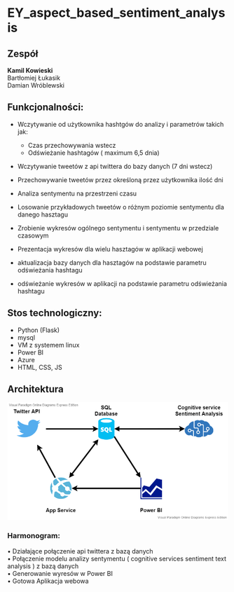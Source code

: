 # EY_aspect_based_sentiment_analysis

## Zespół
**Kamil Kowieski**  
Bartłomiej Łukasik  
Damian Wróblewski  

## Funkcjonalności:
- Wczytywanie od użytkownika hashtgów do analizy i parametrów takich jak:  
  - Czas przechowywania wstecz  
  - Odświeżanie hashtagów ( maximum 6,5 dnia)  

- Wczytywanie tweetów z api twittera do bazy danych (7 dni wstecz)  
- Przechowywanie tweetów przez określoną przez użytkownika ilość dni  
- Analiza sentymentu na przestrzeni czasu   
- Losowanie przykładowych tweetów o różnym poziomie sentymentu dla danego hasztagu  
- Zrobienie wykresów ogólnego sentymentu i sentymentu w przedziale czasowym  
- Prezentacja wykresów dla wielu hasztagów w aplikacji webowej  
- aktualizacja bazy danych dla hasztagów na podstawie parametru odświeżania hashtagu  
- odświeżanie wykresów w aplikacji na podstawie parametru odświeżania hashtagu  

## Stos technologiczny:
- Python (Flask)  
- mysql  
- VM z systemem linux  
- Power BI  
- Azure  
- HTML, CSS, JS

## Architektura
![Diagram architektury](Diagram_architektury.png)

### Harmonogram:
•	Działające połączenie api twittera z bazą danych  
•	Połączenie modelu analizy sentymentu ( cognitive services sentiment text analysis ) z bazą danych  
•	Generowanie wyresów w Power BI  
•	Gotowa Aplikacja webowa  

